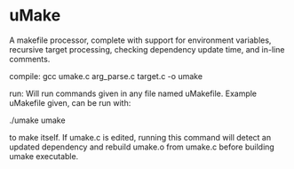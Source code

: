 # uMake
A makefile processor, complete with support for environment variables, recursive target processing, checking dependency update time, and in-line comments.

compile: 
gcc umake.c arg_parse.c target.c -o umake

run: Will run commands given in any file named uMakefile. Example uMakefile given, can be run with:

./umake umake

to make itself. If umake.c is edited, running this command will detect an updated dependency and rebuild umake.o from umake.c before building umake executable.
